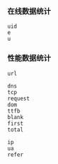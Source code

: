 
### 在线数据统计

```
uid
e
u
```

### 性能数据统计


```
url

dns
tcp
request
dom
ttfb
blank
first
total

ip
ua
refer
```
